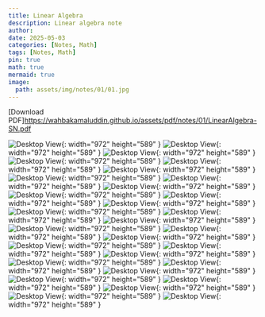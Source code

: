 ```yaml
---
title: Linear Algebra
description: Linear algebra note
author: 
date: 2025-05-03 
categories: [Notes, Math]
tags: [Notes, Math]
pin: true
math: true
mermaid: true
image:
  path: assets/img/notes/01/01.jpg
---
```


[Download PDF]<https://wahbakamaluddin.github.io/assets/pdf/notes/01/LinearAlgebra-SN.pdf>

![Desktop View](assets/img/notes/01/01.jpg){: width="972" height="589" }
![Desktop View](assets/img/notes/01/02.jpg){: width="972" height="589" }
![Desktop View](assets/img/notes/01/03.jpg){: width="972" height="589" }
![Desktop View](assets/img/notes/01/04.jpg){: width="972" height="589" }
![Desktop View](assets/img/notes/01/05.jpg){: width="972" height="589" }
![Desktop View](assets/img/notes/01/06.jpg){: width="972" height="589" }
![Desktop View](assets/img/notes/01/07.jpg){: width="972" height="589" }
![Desktop View](assets/img/notes/01/08.jpg){: width="972" height="589" }
![Desktop View](assets/img/notes/01/09.jpg){: width="972" height="589" }
![Desktop View](assets/img/notes/01/10.jpg){: width="972" height="589" }
![Desktop View](assets/img/notes/01/11.jpg){: width="972" height="589" }
![Desktop View](assets/img/notes/01/12.jpg){: width="972" height="589" }
![Desktop View](assets/img/notes/01/13.jpg){: width="972" height="589" }
![Desktop View](assets/img/notes/01/14.jpg){: width="972" height="589" }
![Desktop View](assets/img/notes/01/15.jpg){: width="972" height="589" }
![Desktop View](assets/img/notes/01/16.jpg){: width="972" height="589" }
![Desktop View](assets/img/notes/01/17.jpg){: width="972" height="589" }
![Desktop View](assets/img/notes/01/18.jpg){: width="972" height="589" }
![Desktop View](assets/img/notes/01/19.jpg){: width="972" height="589" }
![Desktop View](assets/img/notes/01/20.jpg){: width="972" height="589" }
![Desktop View](assets/img/notes/01/21.jpg){: width="972" height="589" }
![Desktop View](assets/img/notes/01/22.jpg){: width="972" height="589" }
![Desktop View](assets/img/notes/01/23.jpg){: width="972" height="589" }
![Desktop View](assets/img/notes/01/24.jpg){: width="972" height="589" }
![Desktop View](assets/img/notes/01/25.jpg){: width="972" height="589" }
![Desktop View](assets/img/notes/01/26.jpg){: width="972" height="589" }
![Desktop View](assets/img/notes/01/27.jpg){: width="972" height="589" }
![Desktop View](assets/img/notes/01/28.jpg){: width="972" height="589" }
![Desktop View](assets/img/notes/01/29.jpg){: width="972" height="589" }